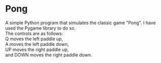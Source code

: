 
# Pong

A simple Python program that simulates the classic game "Pong". I have used the Pygame library to do so.   
The controls are as follows:   
Q moves the left paddle up,   
A moves the left paddle down,   
UP moves the right paddle up,   
and DOWN moves the right paddle down.

